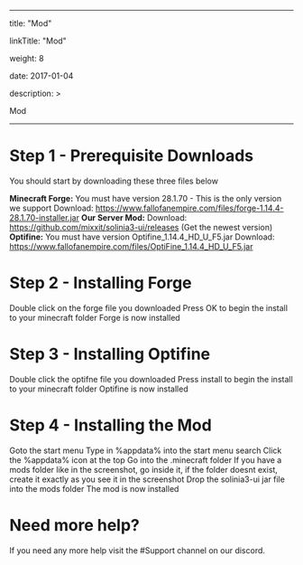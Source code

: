 
---

title: "Mod"

linkTitle: "Mod"

weight: 8

date: 2017-01-04

description: >

Mod

---

# Step 1 - Prerequisite Downloads
  You should start by downloading these three files below

**Minecraft Forge:**
You must have version 28.1.70 - This is the only version we support
Download: https://www.fallofanempire.com/files/forge-1.14.4-28.1.70-installer.jar
**Our Server Mod:**
Download: https://github.com/mixxit/solinia3-ui/releases (Get the newest version)
**Optifine:**
You must have version Optifine_1.14.4_HD_U_F5.jar
Download: https://www.fallofanempire.com/files/OptiFine_1.14.4_HD_U_F5.jar
 
# Step 2 - Installing Forge

Double click on the forge file you downloaded
Press OK to begin the install to your minecraft folder
Forge is now installed

# Step 3 - Installing Optifine
Double click the optifne file you downloaded
Press install to begin the install to your minecraft folder
Optifine is now installed

# Step 4 - Installing the Mod
Goto the start menu 
Type in %appdata% into the start menu search
Click the %appdata% icon at the top
Go into the .minecraft folder
If you have a mods folder like in the screenshot, go inside it, if the folder doesnt exist, create it exactly as you see it in the screenshot
Drop the solinia3-ui jar file into the mods folder
The mod is now installed

# Need more help?

If you need any more help visit the #Support channel on our discord.

